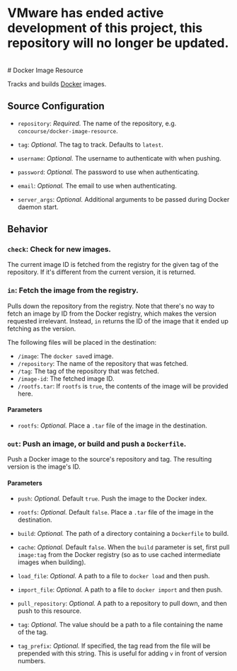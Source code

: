 <h1> VMware has ended active development of this project, this repository will no longer be updated.</h1><br># Docker Image Resource

Tracks and builds [Docker](https://docker.io) images.

## Source Configuration

* `repository`: *Required.* The name of the repository, e.g.
`concourse/docker-image-resource`.

* `tag`: *Optional.* The tag to track. Defaults to `latest`.

* `username`: *Optional.* The username to authenticate with when pushing.

* `password`: *Optional.* The password to use when authenticating.

* `email`: *Optional.* The email to use when authenticating.

* `server_args`: *Optional.* Additional arguments to be passed during Docker daemon start.


## Behavior

### `check`: Check for new images.

The current image ID is fetched from the registry for the given tag of the
repository. If it's different from the current version, it is returned.


### `in`: Fetch the image from the registry.

Pulls down the repository from the registry. Note that there's no way to
fetch an image by ID from the Docker registry, which makes the version
requested irrelevant. Instead, `in` returns the ID of the image that it
ended up fetching as the version.

The following files will be placed in the destination:

* `/image`: The `docker save`d image.
* `/repository`: The name of the repository that was fetched.
* `/tag`: The tag of the repository that was fetched.
* `/image-id`: The fetched image ID.
* `/rootfs.tar`: If `rootfs` is `true`, the contents of the image will be
provided here.

#### Parameters

* `rootfs`: *Optional.* Place a `.tar` file of the image in the destination.


### `out`: Push an image, or build and push a `Dockerfile`.

Push a Docker image to the source's repository and tag. The resulting
version is the image's ID.

#### Parameters

* `push`: *Optional.* Default `true`. Push the image to the Docker index.

* `rootfs`: *Optional.* Default `false`. Place a `.tar` file of the image in
  the destination.

* `build`: *Optional.* The path of a directory containing a `Dockerfile` to
  build.

* `cache`: *Optional.* Default `false`. When the `build` parameter is set,
  first pull `image:tag` from the Docker registry (so as to use cached
  intermediate images when building).

* `load_file`: *Optional.* A path to a file to `docker load` and then push.

* `import_file`: *Optional.* A path to a file to `docker import` and then push.

* `pull_repository`: *Optional.* A path to a repository to pull down, and then
  push to this resource.

* `tag`: *Optional.* The value should be a path to a file containing the name
  of the tag.

* `tag_prefix`: *Optional.* If specified, the tag read from the file will be
  prepended with this string. This is useful for adding `v` in front of version
  numbers.
